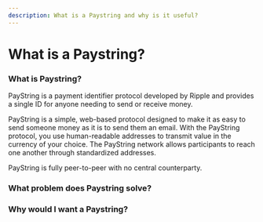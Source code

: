 ```yaml
---
description: What is a Paystring and why is it useful?
---
```


# What is a Paystring?

### What is Paystring?

PayString is a payment identifier protocol developed by Ripple and provides a single ID for anyone needing to send or receive money.

PayString is a simple, web-based protocol designed to make it as easy to send someone money as it is to send them an email. With the PayString protocol, you use human-readable addresses to transmit value in the currency of your choice. The PayString network allows participants to reach one another through standardized addresses.

PayString is fully peer-to-peer with no central counterparty.

### What problem does Paystring solve?



### Why would I want a Paystring?







